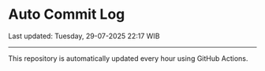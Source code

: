 # Auto Commit Log

Last updated: Tuesday, 29-07-2025 22:17 WIB

---

This repository is automatically updated every hour using GitHub Actions.
